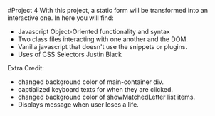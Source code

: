 #Project 4 
  With this project, a static form will be transformed into an interactive one.
  In here you will find:
   - Javascript Object-Oriented functionality and syntax
   - Two class files interacting with one another and the DOM.
   - Vanilla javascript that doesn't use the snippets or plugins.
   - Uses of CSS Selectors
Justin Black

Extra Credit: 
 - changed background color of main-container div.
 - captialized keyboard texts for when they are clicked. 
 - changed background color of showMatchedLetter list items. 
 - Displays message when user loses a life.
